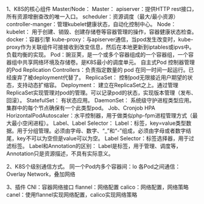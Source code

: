 1、K8S的核心组件
	Master/Node：
	Master：
apiserver：提供HTTP rest接口，所有资源增删查改的唯一入口。
scheduler：资源调度（最大/最小资源）
controller-manger：管理kubelet健康状态，自动化控制中心。
Node：
kubelet： 用于创建、销毁、创建存储卷等容器管理的操作，容器健康状态检查。
docker：容器引擎
kube-proxy：与apiserver通信，当pod发生改变时，kube-proxy作为关联组件可接接收到改变信息，然后在本地更新到iptables或ipvs中。负载均衡的实现。
Pod：豌豆荚，是一个或多个容器组成的一个容器组，一个容器组中共享网络环境及存储卷。是K8S最小的调度单元。
自主式Pod
控制器管理的Pod
Replication Controllers：负责指定数量的 pod 在同一时间一起运行。已经废弃了被deployment代替了。
ReplicaSet： 控制pod无限接近用户期望的状态，支持动态扩缩容。
Deployment： 建立在ReplicaSet之上。通过管理ReplicaSet实现管理对pod的管理。可以记录pod的状态，实现版本管理（发布、回滚）。
StatefulSet： 有状态应用。
DaemonSet： 系统级守护进程类型应用。集群中的每个节点确保有一个此类型pod。
Job、Cronjob
HPA
HorizontalPodAutoscaler：水平控制器，用于做类似php-fpm进程管理方式（最大最小空闲进程）。
Label、Label Selector：
Label：标签，key=value类型数据。用于分组管理。必须由字母、数字、“_”和“-”组成，必须由字母或者数字结尾，key不可以为空但是value可以为空。
Label Selector：标签选择器，用于过滤标签。
Label和Annotation的区别： Label是标签，用于管理、调度等，Annotation只是资源描述，不具有实际意义。

2、K8S个级别通信方式。
同一个Pod内多个容器间：lo
各Pod之间通信：Overlay Network，叠加网络

3、插件
CNI：容器网络接口
flannel：网络配置
calico：网络配置，网络策略
canel：使用flannel实现网络配置，calico实现网络策略
